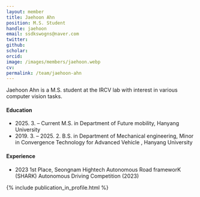 ```yaml
---
layout: member
title: Jaehoon Ahn
position: M.S. Student
handle: jaehoon
email: ssdkswogns@naver.com
twitter: 
github: 
scholar: 
orcid: 
image: /images/members/jaehoon.webp
cv: 
permalink: /team/jaehoon-ahn
---
```


Jaehoon Ahn is a M.S. student at the IRCV lab with interest in various computer vision tasks.


#### Education

<ul class="chronological">
  <li><span>2025. 3. – Current</span> M.S. in Department of Future mobility, Hanyang University</li>
  <li><span>2019. 3. – 2025. 2.</span> B.S. in Department of Mechanical engineering, Minor in Convergence Technology for Advanced Vehicle
, Hanyang University</li>
  
</ul>

#### Experience

<ul class="chronological">
  <li><span>2023</span> 1st Place, Seongnam Hightech Autonomous Road frameworK (SHARK) Autonomous Driving Competition (2023)</li>
  
</ul>
{% include publication_in_profile.html %}
